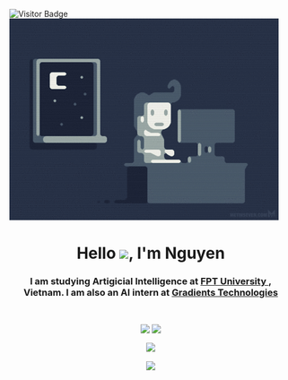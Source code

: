 ![Visitor Badge](https://visitor-badge.laobi.icu/badge?page_id=ndhieunguyen.ndhieunguyen)
<img src="asset/coding.gif">

<h1 align="center">Hello <img src="https://raw.githubusercontent.com/MartinHeinz/MartinHeinz/master/wave.gif" width="30px">, I'm Nguyen</h1>
<h3 align="center">I am studying Artigicial Intelligence at <a href=https://hcmuni.fpt.edu.vn/> FPT University </a>, Vietnam. I am also an AI intern at <a href=https://www.linkedin.com/company/gradients-tech/about/> Gradients Technologies </a>
</h3>
<br>

<p align="center"> <img src="https://skillicons.dev/icons?i=py,c,cpp,java,django,flask,docker,vscode,tensorflow,pytorch,)](https://skillicons.dev"/>

<img src="https://github-readme-streak-stats.herokuapp.com/?user=ndhieunguyen&theme=react" />

<p align="center"> <img src="https://github-readme-stats.vercel.app/api/top-langs/?username=ndhieunguyen&theme=react&count_private=true&hide=jupyter%20notebook"/>

<p align="center"> <img src="https://github-readme-stats.vercel.app/api?username=ndhieunguyen&show_icons=true&theme=react&count_private=true&line_height=25"/>
